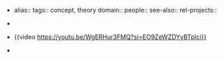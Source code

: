 - alias::
  tags:: concept, theory
  domain::
  people::
  see-also::
  rel-projects::

-
- {{video https://youtu.be/WgERHur3FMQ?si=EO9ZeWZDYyBTpIci}}
-
